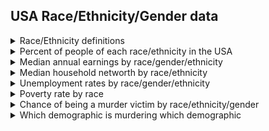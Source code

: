 ## USA Race/Ethnicity/Gender data
<details>  
<summary>Race/Ethnicity definitions</summary>
<b>White</b> – A person having origins in any of the original peoples of Europe, the Middle East, or North Africa.<br>
<b>Black or African American</b> – A person having origins in any of the Black racial groups of Africa.<br>
<b>American Indian or Alaska Native</b> – A person having origins in any of the original peoples of North and South America (including Central America) and who maintains tribal affiliation or community attachment.<br>
<b>Asian</b> – A person having origins in any of the original peoples of the Far East, Southeast Asia, or the Indian subcontinent including, for example, Cambodia, China, India, Japan, Korea, Malaysia, Pakistan, the Philippine Islands, Thailand, and Vietnam.<br>
<b>Native Hawaiian or Other Pacific Islander</b> – A person having origins in any of the original peoples of Hawaii, Guam, Samoa, or other Pacific Islands.<br>
People who identify their origin as Hispanic, Latino, or Spanish may be of any race.

Source: https://www.census.gov/topics/population/race/about.html
</details>

<details>
<summary>Percent of people of each race/ethnicity in the USA</summary>
  <b>White:</b> 75.8%<br>
<b>Black or African American:</b> 13.6%<br>
<b>American Indian and Alaska Native:</b> 1.3%<br>
<b>Asian:</b> 6.1%<br>
<b>Native Hawaiian and Other Pacific Islander:</b> 0.3%<br>
<b>Two or More Races:</b> 2.9%<br>
<b>Hispanic or Latino:</b> 18.9%<br>
<b>White (not Hispanic or Latino):</b> 59.3%<br>  

from https://www.census.gov/quickfacts/fact/table/US/PST045221
</details>

<details>
<summary>Median annual earnings by race/gender/ethnicity</summary>
1) asian men: $81,794<br>
2) non-hispanic white men: $69,235<br>
3) asian women: $63,867<br>
4) white men: $61,740<br>
5) non-hispanic white women: $55,320<br>
6) white women: $51,451<br>
7) black men: $50,187<br>
8) black women: $46,543<br>
9) hispanic men: $45,822<br>
10) hispanic women: $39,511<br>
  
from https://www.dol.gov/agencies/wb/data/earnings/median-annual-sex-race-hispanic-ethnicity
</details>

<details>
  <summary>Median household networth by race/ethnicity</summary>
1) Asian: $206k<br> 
2) Non-Hispanic White: $187k<br>
3) Hispanic: $32k<br>
4) Black: $14k<br>
from https://www.census.gov/library/stories/2022/08/wealth-inequality-by-household-type.html
</details>
<details>
<summary>Unemployment rates by race/gender/ethnicity</summary>
1) White Women: 7.6%<br>
2) Asian Men: 7.8%<br>
3) Asian Women: 9.6%<br>
4) Hispanic Men: 9.7%<br>
5) Black Women: 10.9%<br>
6) Hispanic Women: 11.4%<br>
7) Black Men: 12.1%<br>
from https://www.dol.gov/agencies/wb/data/latest-annual-data/employment-rates
</details>
 
<details>
<summary>Poverty rate by race</summary>
1) Non-Hispanic White: 7.3%<br>
1) Asian: 7.3%<br>
3) Hispanic (any race): 15.7%<br>
4) Black: 18.8%<br>
from: https://www.census.gov/library/stories/2020/09/poverty-rates-for-blacks-and-hispanics-reached-historic-lows-in-2019.html
</details>

<details>
<summary>Chance of being a murder victim by race/ethnicity/gender</summary>

<table>
  <tr>
    <th>Demographic</th>
    <th>Homicide victims per 100k in 2020</th>
    <th>Chance of being a victim in 1 year</th>
    <th>Chance of being a victim in 70 years</th>
  </tr>
  <tr>
    <td>White women</td>
    <td>2</td>
    <td>1 in 50,000</td>
    <td>1 in 715</td>
  </tr>
  <tr>
    <td>Hispanic women</td>
    <td>2.1</td>
    <td>1 in 47,619</td>
    <td>1 in 681</td>
  </tr>
  <tr>
    <td>White men</td>
    <td>4.7</td>
    <td>1 in 21,277</td>
    <td>1 in 304</td>
  </tr>
  <tr>
    <td>Black women</td>
    <td>8</td>
    <td>1 in 12500</td>
    <td>1 in 179</td>
  </tr>
  <tr>
    <td>Hispanic men</td>
    <td>11.1</td>
    <td>1 in 9,009</td>
    <td>1 in 129</td>
  </tr>
  <tr>
    <td>Black men</td>
    <td>57.3</td>
    <td>1 in 1745</td>
    <td>1 in 25</td>
  </tr>
</table>

Column 2 (Homicides per 100k in 2020) source: https://www.theguardian.com/us-news/2022/jun/30/black-women-murder-rate-data-stats-study<br>
Column 3 (Chance of being a victim in 1 year) is 100k divided by the value in column 2<br>
Column 4 (Chance of being a victim in 70 years) is 1/(1-(((column_3_value-1)/(column_3_value))^70))
</details>
<details>
<summary>Which demographic is murdering which demographic</summary>
<table>
  <th>Race/Ethnicity of murder victim</th>
  <th>% deaths by White offender</th>
  <th>% deaths by Black offender</th>
  <th>% deaths by Hispanic/Latino offender</th>
  <tr>
    <td>White</td>
    <td>81%</td>
    <td>18%</td>
    <td>23%</td>
  </tr>
  <tr>
    <td>Black</td>
    <td>9%</td>
    <td>91%</td>
    <td>3%</td>
  </tr>
  <tr>
    <td>Hispanic</td>
    <td>80%</td>
    <td>19%</td>
    <td>63%</td>
  </tr>
</table>
